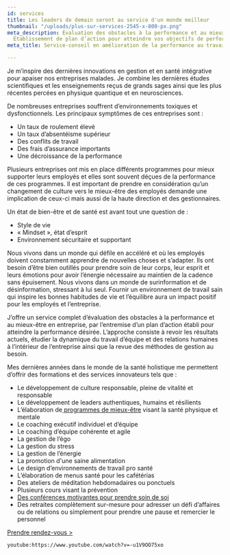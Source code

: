 ```yaml
---
id: services
title: Les leaders de demain seront au service d'un monde meilleur
thumbnail: "/uploads/plus-sur-services-2545-x-800-px.png"
meta_description: Évaluation des obstacles à la performance et au mieux-être en entreprise.
  Établissement de plan d’action pour atteindre vos objectifs de performance.
meta_title: Service-conseil en amélioration de la performance au travail

---
```

Je m’inspire des dernières innovations en gestion et en santé intégrative pour apaiser nos entreprises malades. Je combine les dernières études scientifiques et les enseignements reçus de grands sages ainsi que les plus récentes percées en physique quantique et en neurosciences.

De nombreuses entreprises souffrent d’environnements toxiques et dysfonctionnels. Les principaux symptômes de ces entreprises sont :

* Un taux de roulement élevé
* Un taux d’absentéisme supérieur
* Des conflits de travail
* Des frais d’assurance importants
* Une décroissance de la performance

Plusieurs entreprises ont mis en place différents programmes pour mieux supporter leurs employés et elles sont souvent déçues de la performance de ces programmes. Il est important de prendre en considération qu’un changement de culture vers le mieux-être des employés demande une implication de ceux-ci mais aussi de la haute direction et des gestionnaires.

Un état de bien-être et de santé est avant tout une question de :

* Style de vie
* « Mindset », état d’esprit
* Environnement sécuritaire et supportant

Nous vivons dans un monde qui défile en accéléré et où les employés doivent constamment apprendre de nouvelles choses et s’adapter. Ils ont besoin d’être bien outillés pour prendre soin de leur corps, leur esprit et leurs émotions pour avoir l’énergie nécessaire au maintien de la cadence sans épuisement. Nous vivons dans un monde de surinformation et de désinformation, stressant à lui seul. Fournir un environnement de travail sain qui inspire les bonnes habitudes de vie et l’équilibre aura un impact positif pour les employés et l’entreprise.

J’offre un service complet d’évaluation des obstacles à la performance et au mieux-être en entreprise, par l’entremise d’un plan d’action établi pour atteindre la performance désirée. L’approche consiste à revoir les résultats actuels, étudier la dynamique du travail d’équipe et des relations humaines à l’intérieur de l’entreprise ainsi que la revue des méthodes de gestion au besoin.

Mes dernières années dans le monde de la santé holistique me permettent d’offrir des formations et des services innovateurs tels que :

* Le développement de culture responsable, pleine de vitalité et responsable
* Le développement de leaders authentiques, humains et résilients
* L’élaboration de[ programmes de mieux-être](https://cours.nancybilodeau.com/programmemieuxetre) visant la santé physique et mentale
* Le coaching exécutif individuel et d’équipe
* Le coaching d’équipe cohérente et agile
* La gestion de l’égo
* La gestion du stress
* La gestion de l’énergie
* La promotion d'une saine alimentation
* Le design d’environnements de travail pro santé
* L’élaboration de menus santé pour les cafétérias
* Des ateliers de méditation hebdomadaires ou ponctuels
* Plusieurs cours visant la prévention
* [Des conférences motivantes pour prendre soin de soi](https://nancybilodeau.com/conference)
* Des retraites complètement sur-mesure pour adresser un défi d’affaires ou de relations ou simplement pour prendre une pause et remercier le personnel

[Prendre rendez-vous >](https://www.gorendezvous.com/homepage/111690)

`youtube:https://www.youtube.com/watch?v=-u1V9OO75xo`